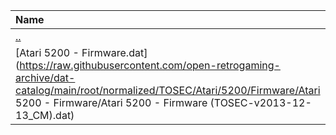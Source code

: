 |Name|Size|
|:---|---:|
|[..](../index.html)|DIR|
|[Atari 5200 - Firmware.dat](https://raw.githubusercontent.com/open-retrogaming-archive/dat-catalog/main/root/normalized/TOSEC/Atari/5200/Firmware/Atari 5200 - Firmware/Atari 5200 - Firmware (TOSEC-v2013-12-13_CM).dat)|798|
